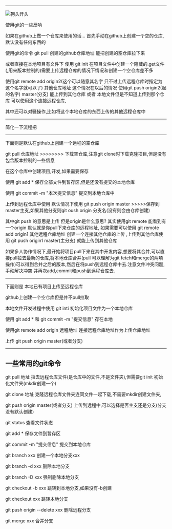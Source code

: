
------------------------------------------------------------------------
![狗头开头](https://timgsa.baidu.com/timg?image&quality=80&size=b9999_10000&sec=1570932373577&di=fcd487f87fae14b117537440d792ced7&imgtype=0&src=http%3A%2F%2Fb-ssl.duitang.com%2Fuploads%2Fitem%2F201512%2F15%2F20151215093729_e3wPv.jpeg)

使用git的一些反响

如果在github上做一个仓库来使用的话... 首先手动在github上创建一个空的仓库,默认没有任何东西的

使用git的命令  git pull 创建的github仓库地址     能把创建的空仓库拉下来

或者直接在本地项目有文件下 使用 git init 在项目文件中创建一个隐藏的.get文件(,用来版本控制的)需要上传远程仓库的情况下情况和创建一个空仓库差不多 

使用git remote add origin2(这个可以随意其名字 只不过上传远程仓库时指定为这个名字就可以了) 其他仓库地址   这个情况在以后的情况 使用git push origin2(起的名字) master(分支) 能上传到其他仓库 或者 本地文件但是不知道上传到那个仓库 可以使用这个连接远程仓库,

其中还可以对骚操作,比如将这个本地仓库的东西上传的其他远程仓库中

----------------------------------------------------------------------------------------
简化一下流程把

----------------------------------------------------------------------------------------
下面则是默认在github上创建一个远程的空仓库

git pull 仓库地址   >>>>>>>> 下载空仓库,注意git clone时下载克隆项目,但是没有包含版本控制的一些信息

在这个仓库中创建项目,开发,如果需要保存 

使用 git add * 保存全部文件到暂存区,但是还没有提交的本地仓库

使用 git commit -m "本次提交信息" 提交到本地仓库中

上传到远程仓库中使用 默认情况下使用 git push origin master  >>>>>保存到master主支,如果其他分支则git oush origin 分支名(没有则会由仓库创建)

其中git push 的意思是上传 但是origin是什么意思? 其实使用git remote 能看到有一个origin 默认就是你pull下来仓库的远程地址, 如果需要可以使用 git remote add origin1 其他远程仓库地址 创建一个连接其他仓库的上传 ,上传到其他仓库使用 git push origin1 master(主分支) 就能上传到其他仓库

如果多人协作情况下,最开始将项目pull下来在其中开发内容,想要将其合并,可以直接pull拉去最新的仓库,将本地仓库合并(pull 可以理解为git fetch和merge的两项操作)可以得到合并之后的版本,然后在将push到远程仓库中去.注意文件冲突问题,手动解决冲突 并再次add,commit和push到远程仓库去.



----------------------------------------------------------------------------------------
下面则是 本地已有项目上传至远程仓库

github上创建一个空仓库但是并不pull拉取

本地文件开发过程中使用 git inti 初始化项目文件为一个本地仓库

使用 git add *  和 git commit -m "提交信息" 存在本地

使用git remote add origin 远程地址   连接远程仓库地址作为上传仓库地址

上传 git push origin master(或者分支)









----------------------------------------------
一些常用的git命令
----------------------------------------------
git pull 地址         拉去远程仓库文件(是仓库中的文件,不是文件夹),但需要git init 初始化文件夹(mkdir创建一个)

git clone 地址        克隆远程仓库文件夹连同文件一起下载,不需要mkdir创建文件夹,

git push origin master(或者分支)     上传到远程中,可以选择是否主支还是分支(分支没有默认创建)

git status            查看文件状态

git add *             保存文件到暂存区

git commit -m "提交信息"        提交到本地仓库

git branch xxx        创建一个本地分支xxx

git branch -d xxx     删除本地分支

git branch -D xxx     强制删除本地分支

git checkout -b xxx   跳转到本地分支,如果没有-b创建

git checkout xxx      跳转本地分支

git push origin --delete xxx    删除远程分支

git merge xxx         合并分支





